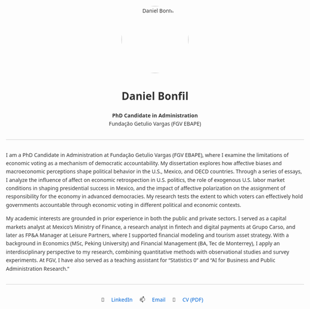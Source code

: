 <!DOCTYPE html>
<html lang="en">
<head>
  <meta charset="UTF-8" />
  <meta name="viewport" content="width=device-width, initial-scale=1.0" />
  <title>Daniel Bonfil</title>
  <style>
    body {
      font-family: 'Segoe UI', sans-serif;
      line-height: 1.6;
      max-width: 800px;
      margin: auto;
      padding: 20px;
      background-color: #fdfdfd;
      color: #333;
    }
    img.profile-pic {
      border-radius: 50%;
      width: 180px;
      margin-top: 20px;
    }
    h1, h2 {
      text-align: center;
    }
    p.center {
      text-align: center;
    }
    .links {
      text-align: center;
      margin-top: 20px;
    }
    .links a {
      margin: 0 15px;
      text-decoration: none;
      color: #0366d6;
      font-weight: 500;
    }
    .divider {
      border-top: 1px solid #ccc;
      margin: 30px 0;
    }
    @media (max-width: 600px) {
      body {
        padding: 15px;
      }
      img.profile-pic {
        width: 140px;
      }
    }
  </style>
</head>
<body>

  <div style="text-align:center;">
    <img 
      src="https://www.dropbox.com/scl/fi/hmz7vw9birf2otqdqmfq8/DABP_2025.jpg?rlkey=0omisjbtjvyc0c5i0uuapfh28&st=m9tqz5qz&raw=1"
      alt="Daniel Bonfil" 
      class="profile-pic"
    />
    <h1>Daniel Bonfil</h1>
    <p><strong>PhD Candidate in Administration</strong><br>Fundação Getulio Vargas (FGV EBAPE)</p>
  </div>

  <div class="divider"></div>

  <p>
    I am a PhD Candidate in Administration at Fundação Getulio Vargas (FGV EBAPE), where I examine the limitations of economic voting as a mechanism of democratic accountability. My dissertation explores how affective biases and macroeconomic perceptions shape political behavior in the U.S., Mexico, and OECD countries. Through a series of essays, I analyze the influence of affect on economic retrospection in U.S. politics, the role of exogenous U.S. labor market conditions in shaping presidential success in Mexico, and the impact of affective polarization on the assignment of responsibility for the economy in advanced democracies. My research tests the extent to which voters can effectively hold governments accountable through economic voting in different political and economic contexts.
  </p>

  <p>
    My academic interests are grounded in prior experience in both the public and private sectors. I served as a capital markets analyst at Mexico’s Ministry of Finance, a research analyst in fintech and digital payments at Grupo Carso, and later as FP&A Manager at Leisure Partners, where I supported financial modeling and tourism asset strategy. With a background in Economics (MSc, Peking University) and Financial Management (BA, Tec de Monterrey), I apply an interdisciplinary perspective to my research, combining quantitative methods with observational studies and survey experiments. At FGV, I have also served as a teaching assistant for “Statistics 0” and “AI for Business and Public Administration Research.”
  </p>

  <div class="divider"></div>

  <div class="links">
    🔗 <a href="https://www.linkedin.com/in/danbonfil">LinkedIn</a>
    📫 <a href="mailto:danbonfil@gmail.com">Email</a>
    📄 <a href="https://www.dropbox.com/scl/fi/9wb1t2xvm691bqttgicyc/RS_DABP_2025.pdf?rlkey=z2la8nahlm1nv15us70v9jpau&raw=1">CV (PDF)</a>
  </div>

</body>
</html>
